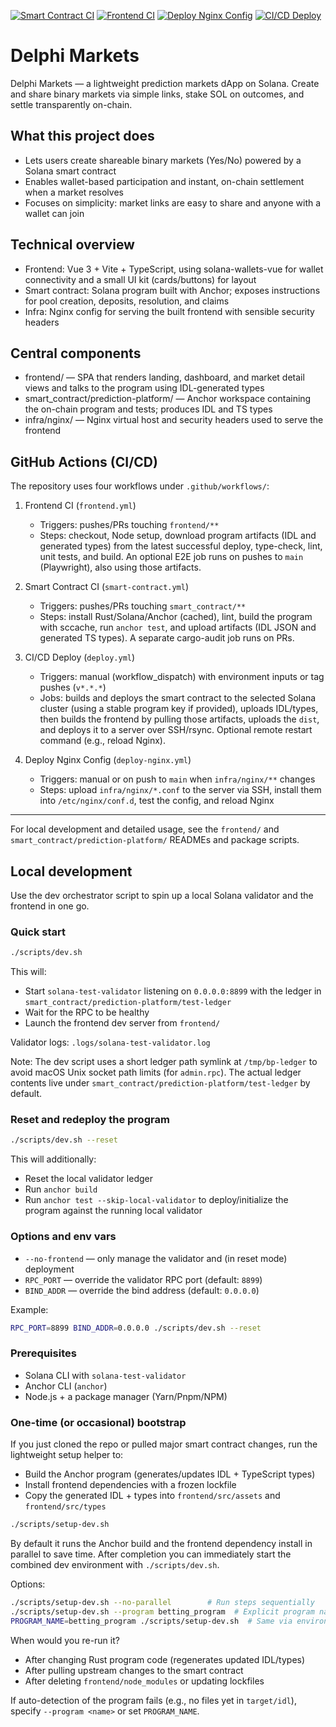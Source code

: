 [![Smart Contract CI](https://github.com/delphimarketsio/delphimarketsio/actions/workflows/smart-contract.yml/badge.svg)](https://github.com/delphimarketsio/delphimarketsio/actions/workflows/smart-contract.yml)
[![Frontend CI](https://github.com/delphimarketsio/delphimarketsio/actions/workflows/frontend.yml/badge.svg)](https://github.com/delphimarketsio/delphimarketsio/actions/workflows/frontend.yml)
[![Deploy Nginx Config](https://github.com/delphimarketsio/delphimarketsio/actions/workflows/deploy-nginx.yml/badge.svg)](https://github.com/delphimarketsio/delphimarketsio/actions/workflows/deploy-nginx.yml)
[![CI/CD Deploy](https://github.com/delphimarketsio/delphimarketsio/actions/workflows/deploy.yml/badge.svg)](https://github.com/delphimarketsio/delphimarketsio/actions/workflows/deploy.yml)

# Delphi Markets

Delphi Markets — a lightweight prediction markets dApp on Solana. Create and share binary markets via simple links, stake SOL on outcomes, and settle transparently on-chain.

## What this project does
- Lets users create shareable binary markets (Yes/No) powered by a Solana smart contract
- Enables wallet-based participation and instant, on-chain settlement when a market resolves
- Focuses on simplicity: market links are easy to share and anyone with a wallet can join

## Technical overview
- Frontend: Vue 3 + Vite + TypeScript, using solana-wallets-vue for wallet connectivity and a small UI kit (cards/buttons) for layout
- Smart contract: Solana program built with Anchor; exposes instructions for pool creation, deposits, resolution, and claims
- Infra: Nginx config for serving the built frontend with sensible security headers

## Central components
- frontend/ — SPA that renders landing, dashboard, and market detail views and talks to the program using IDL-generated types
- smart_contract/prediction-platform/ — Anchor workspace containing the on-chain program and tests; produces IDL and TS types
- infra/nginx/ — Nginx virtual host and security headers used to serve the frontend

## GitHub Actions (CI/CD)
The repository uses four workflows under `.github/workflows/`:

1) Frontend CI (`frontend.yml`)
	- Triggers: pushes/PRs touching `frontend/**`
	- Steps: checkout, Node setup, download program artifacts (IDL and generated types) from the latest successful deploy, type-check, lint, unit tests, and build. An optional E2E job runs on pushes to `main` (Playwright), also using those artifacts.

2) Smart Contract CI (`smart-contract.yml`)
	- Triggers: pushes/PRs touching `smart_contract/**`
	- Steps: install Rust/Solana/Anchor (cached), lint, build the program with sccache, run `anchor test`, and upload artifacts (IDL JSON and generated TS types). A separate cargo-audit job runs on PRs.

3) CI/CD Deploy (`deploy.yml`)
	- Triggers: manual (workflow_dispatch) with environment inputs or tag pushes (`v*.*.*`)
	- Jobs: builds and deploys the smart contract to the selected Solana cluster (using a stable program key if provided), uploads IDL/types, then builds the frontend by pulling those artifacts, uploads the `dist`, and deploys it to a server over SSH/rsync. Optional remote restart command (e.g., reload Nginx).

4) Deploy Nginx Config (`deploy-nginx.yml`)
	- Triggers: manual or on push to `main` when `infra/nginx/**` changes
	- Steps: upload `infra/nginx/*.conf` to the server via SSH, install them into `/etc/nginx/conf.d`, test the config, and reload Nginx

---

For local development and detailed usage, see the `frontend/` and `smart_contract/prediction-platform/` READMEs and package scripts.

## Local development

Use the dev orchestrator script to spin up a local Solana validator and the frontend in one go.

### Quick start

```bash
./scripts/dev.sh
```

This will:
- Start `solana-test-validator` listening on `0.0.0.0:8899` with the ledger in `smart_contract/prediction-platform/test-ledger`
- Wait for the RPC to be healthy
- Launch the frontend dev server from `frontend/`

Validator logs: `.logs/solana-test-validator.log`

Note: The dev script uses a short ledger path symlink at `/tmp/bp-ledger` to avoid macOS Unix socket path limits (for `admin.rpc`). The actual ledger contents live under `smart_contract/prediction-platform/test-ledger` by default.

### Reset and redeploy the program

```bash
./scripts/dev.sh --reset
```

This will additionally:
- Reset the local validator ledger
- Run `anchor build`
- Run `anchor test --skip-local-validator` to deploy/initialize the program against the running local validator

### Options and env vars

- `--no-frontend` — only manage the validator and (in reset mode) deployment
- `RPC_PORT` — override the validator RPC port (default: `8899`)
- `BIND_ADDR` — override the bind address (default: `0.0.0.0`)

Example:

```bash
RPC_PORT=8899 BIND_ADDR=0.0.0.0 ./scripts/dev.sh --reset
```

### Prerequisites

- Solana CLI with `solana-test-validator`
- Anchor CLI (`anchor`)
- Node.js + a package manager (Yarn/Pnpm/NPM)

### One-time (or occasional) bootstrap

If you just cloned the repo or pulled major smart contract changes, run the lightweight setup helper to:

- Build the Anchor program (generates/updates IDL + TypeScript types)
- Install frontend dependencies with a frozen lockfile
- Copy the generated IDL + types into `frontend/src/assets` and `frontend/src/types`

```bash
./scripts/setup-dev.sh
```

By default it runs the Anchor build and the frontend dependency install in parallel to save time. After completion you can immediately start the combined dev environment with `./scripts/dev.sh`.

Options:

```bash
./scripts/setup-dev.sh --no-parallel        # Run steps sequentially
./scripts/setup-dev.sh --program betting_program  # Explicit program name if auto-detect fails
PROGRAM_NAME=betting_program ./scripts/setup-dev.sh  # Same via environment variable
```

When would you re-run it?
- After changing Rust program code (regenerates updated IDL/types)
- After pulling upstream changes to the smart contract
- After deleting `frontend/node_modules` or updating lockfiles

If auto-detection of the program fails (e.g., no files yet in `target/idl`), specify `--program <name>` or set `PROGRAM_NAME`.
